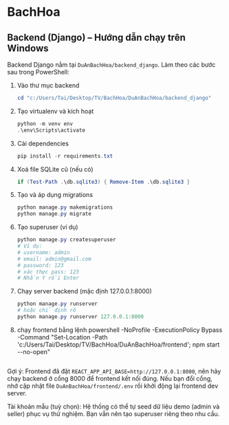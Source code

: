 # BachHoa

## Backend (Django) – Hướng dẫn chạy trên Windows

Backend Django nằm tại `DuAnBachHoa/backend_django`. Làm theo các bước sau trong PowerShell:

1) Vào thư mục backend

	```powershell
	cd "c:/Users/Tai/Desktop/TV/BachHoa/DuAnBachHoa/backend_django"
	```

2) Tạo virtualenv và kích hoạt

	```powershell
	python -m venv env
	.\env\Scripts\activate
	```

3) Cài dependencies

	```powershell
	pip install -r requirements.txt
	```

4) Xoá file SQLite cũ (nếu có)

	```powershell
	if (Test-Path .\db.sqlite3) { Remove-Item .\db.sqlite3 }
	```

5) Tạo và áp dụng migrations

	```powershell
	python manage.py makemigrations
	python manage.py migrate
	```

6) Tạo superuser (ví dụ)

	```powershell
	python manage.py createsuperuser
	# Ví dụ:
	# username: admin
	# email: admin@gmail.com
	# password: 123
	# xác thực pass: 123
	# Nhấn Y rồi Enter
	```

7) Chạy server backend (mặc định 127.0.0.1:8000)

	```powershell
	python manage.py runserver
	# hoặc chỉ định rõ
	python manage.py runserver 127.0.0.1:8000

8) chạy frontend bằng lệnh
    powershell -NoProfile -ExecutionPolicy Bypass -Command "Set-Location -Path 'c:/Users/Tai/Desktop/TV/BachHoa/DuAnBachHoa/frontend'; npm start --no-open"
	```

Gợi ý: Frontend đã đặt `REACT_APP_API_BASE=http://127.0.0.1:8000`, nên hãy chạy backend ở cổng 8000 để frontend kết nối đúng. Nếu bạn đổi cổng, nhớ cập nhật file `DuAnBachHoa/frontend/.env` rồi khởi động lại frontend dev server.

Tài khoản mẫu (tuỳ chọn): Hệ thống có thể tự seed dữ liệu demo (admin và seller) phục vụ thử nghiệm. Bạn vẫn nên tạo superuser riêng theo nhu cầu.